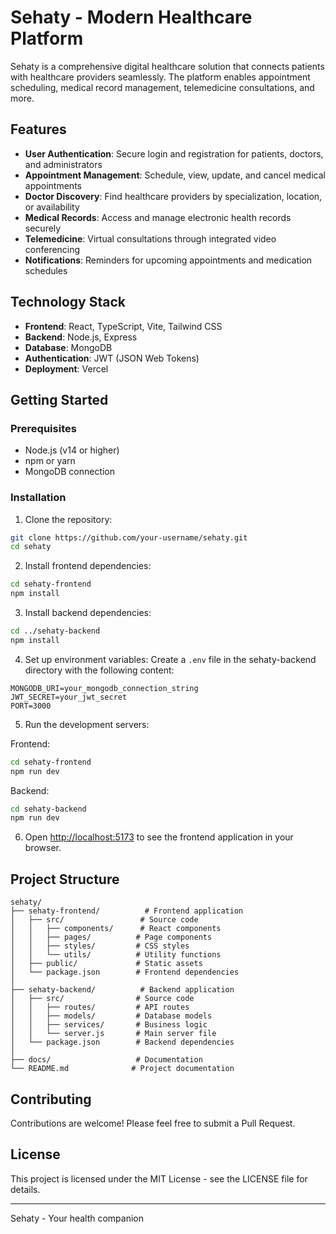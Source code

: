 # Sehaty - Modern Healthcare Platform

Sehaty is a comprehensive digital healthcare solution that connects patients with healthcare providers seamlessly. The platform enables appointment scheduling, medical record management, telemedicine consultations, and more.

## Features

- **User Authentication**: Secure login and registration for patients, doctors, and administrators
- **Appointment Management**: Schedule, view, update, and cancel medical appointments
- **Doctor Discovery**: Find healthcare providers by specialization, location, or availability
- **Medical Records**: Access and manage electronic health records securely
- **Telemedicine**: Virtual consultations through integrated video conferencing
- **Notifications**: Reminders for upcoming appointments and medication schedules

## Technology Stack

- **Frontend**: React, TypeScript, Vite, Tailwind CSS
- **Backend**: Node.js, Express
- **Database**: MongoDB
- **Authentication**: JWT (JSON Web Tokens)
- **Deployment**: Vercel

## Getting Started

### Prerequisites

- Node.js (v14 or higher)
- npm or yarn
- MongoDB connection

### Installation

1. Clone the repository:
```bash
git clone https://github.com/your-username/sehaty.git
cd sehaty
```

2. Install frontend dependencies:
```bash
cd sehaty-frontend
npm install
```

3. Install backend dependencies:
```bash
cd ../sehaty-backend
npm install
```

4. Set up environment variables:
Create a `.env` file in the sehaty-backend directory with the following content:
```
MONGODB_URI=your_mongodb_connection_string
JWT_SECRET=your_jwt_secret
PORT=3000
```

5. Run the development servers:

Frontend:
```bash
cd sehaty-frontend
npm run dev
```

Backend:
```bash
cd sehaty-backend
npm run dev
```

6. Open [http://localhost:5173](http://localhost:5173) to see the frontend application in your browser.

## Project Structure

```
sehaty/
├── sehaty-frontend/          # Frontend application
│   ├── src/                 # Source code
│   │   ├── components/      # React components
│   │   ├── pages/          # Page components
│   │   ├── styles/         # CSS styles
│   │   └── utils/          # Utility functions
│   ├── public/             # Static assets
│   └── package.json        # Frontend dependencies
│
├── sehaty-backend/          # Backend application
│   ├── src/                # Source code
│   │   ├── routes/         # API routes
│   │   ├── models/         # Database models
│   │   ├── services/       # Business logic
│   │   └── server.js       # Main server file
│   └── package.json        # Backend dependencies
│
├── docs/                   # Documentation
└── README.md              # Project documentation
```

## Contributing

Contributions are welcome! Please feel free to submit a Pull Request.

## License

This project is licensed under the MIT License - see the LICENSE file for details.

---

Sehaty - Your health companion